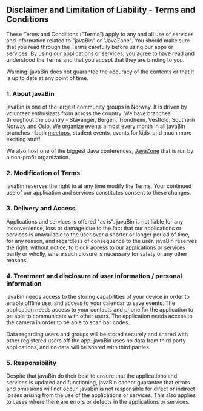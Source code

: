 ## Disclaimer and Limitation of Liability - Terms and Conditions

These Terms and Conditions (“Terms”) apply to any and all use of services and
information related to "javaBin" or "JavaZone". You should make sure
that you read through the Terms carefully before using our apps or services.
By using our applications or services, you agree to have read and understood
the Terms and that you accept that they are binding to you.

Warning: javaBin does not guarantee the accuracy of the contents or that it is
up to date at any point of time.

### 1. About javaBin

javaBin is one of the largest community groups in Norway. It is driven by
volunteer enthusiasts from across the country. We have branches throughout the
country - Stavanger, Bergen, Trondheim, Vestfold, Southern Norway and Oslo.
We organize events almost every month in all javaBin branches - both [meetups](https://www.meetup.com/javabin/),
student events, events for kids, and much more exciting stuff!

We also host one of the biggest Java conferences, [JavaZone](https://javazone.no) that is run by a 
non-profit organization. 

### 2. Modification of Terms

javaBin reserves the right to at any time modify the Terms. Your continued use
of our application and services constitutes consent to these changes.

### 3. Delivery and Access

Applications and services is offered "as is". javaBin is not liable for any
inconvenience, loss or damage due to the fact that our applications or services
is unavailable to the user over a shorter or longer period of time, for any
reason, and regardless of consequence to the user. javaBin reserves the right,
without notice, to block access to our applications or services partly or
wholly, where such closure is necessary for safety or any other reasons.

### 4. Treatment and disclosure of user information / personal information

javaBin needs access to the storing capabilities of your device in order to
enable offline use, and access to your calendar to save events. The
application needs access to your contacts and phone for the application to
be able to communicate with other users. The application needs access to the
camera in order to be able to scan bar codes.

Data regarding users and groups will be stored securely and shared with other
registered users off the app. javaBin uses no data from third party
applications, and no data will be shared with third parties.

### 5. Responsibility

Despite that javaBin do their best to ensure that the applications and services
is updated and functioning, javaBin cannot guarantee that errors and omissions
will not occur. javaBin is not responsible for direct or indirect losses
arising from the use of the applications or services. This also applies to
cases where there are errors or defects in the applications or services.
